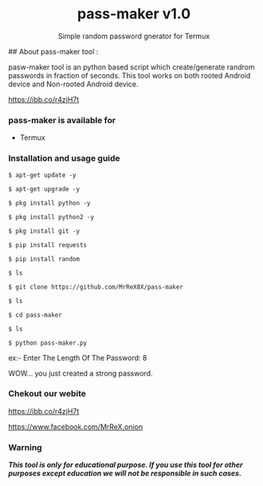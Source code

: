 <h1 align="center">pass-maker v1.0</h1>
<p align="center">
      Simple random password gnerator for Termux
      </p>
## About pass-maker tool :

pasw-maker tool is an python based script which create/generate randrom passwords in fraction of seconds. This tool works on both rooted Android device and Non-rooted Android device.

https://ibb.co/r4zjH7t

### pass-maker is available for

* Termux
### Installation and usage guide
```
$ apt-get update -y
```
```
$ apt-get upgrade -y
```
```
$ pkg install python -y 
```
```
$ pkg install python2 -y
```
```
$ pkg install git -y
```
```
$ pip install requests
```
```
$ pip install random
```
```
$ ls
```
```
$ git clone https://github.com/MrReX8X/pass-maker
```
```
$ ls
```
```
$ cd pass-maker
```
```
$ ls
```
```
$ python pass-maker.py
```
ex:- Enter The Length Of The Password: 8

WOW... you just created a strong password.


### Chekout our webite 
https://ibb.co/r4zjH7t

https://www.facebook.com/MrReX.onion
### Warning

***This tool is only for educational purpose. If you use this tool for other purposes except education we will not be responsible in such cases.***


